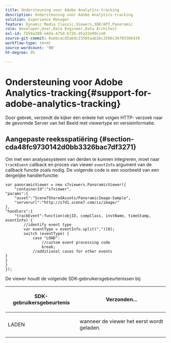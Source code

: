 ```yaml
---
title: Ondersteuning voor Adobe Analytics-tracking
description: Ondersteuning voor Adobe Analytics-tracking
solution: Experience Manager
feature: Dynamic Media Classic,Viewers,SDK/API,Panoramic
role: Developer,User,Data Engineer,Data Architect
exl-id: fb58a388-e4da-475d-b726-d5a32e99cce0
source-git-commit: 8aebcacd5abdc23565aab1bc3506c36f055b6439
workflow-type: tm+mt
source-wordcount: '90'
ht-degree: 0%

---
```


# Ondersteuning voor Adobe Analytics-tracking{#support-for-adobe-analytics-tracking}

Door gebrek, verzendt de kijker één enkele het volgen HTTP- verzoek naar de gevormde Server van het Beeld met viewertype en versieinformatie.

## Aangepaste reeksspatiëring {#section-cda48fc9730142d0bb3326bac7df3271}

Om met een analysesysteem van derden te kunnen integreren, moet naar `trackEvent` callback en proces van viewer `eventInfo` argument van de callback functie zoals nodig. De volgende code is een voorbeeld van een dergelijke handlerfunctie:

```
var panoramicViewer = new s7viewers.PanoramicViewer({
	"containerId":"s7viewer",
"params":{
	"asset":"Scene7SharedAssets/PanoramicImage-Sample",
	"serverurl":"http://s7d1.scene7.com/is/image/"
},
"handlers":{
	"trackEvent":function(objID, compClass, instName, timeStamp, eventInfo) {
		//identify event type
		var eventType = eventInfo.split(",")[0];
		switch (eventType) {
			case "LOAD":
				//custom event processing code
				break;
			//additional cases for other events
}
}
}
});
```

De viewer houdt de volgende SDK-gebruikersgebeurtenissen bij:

<table id="table_5D090E6614974D968E1A93B5727D859C"> 
 <thead> 
  <tr> 
   <th colname="col1" class="entry"> <p>SDK-gebruikersgebeurtenis </p> </th> 
   <th colname="col2" class="entry"> <p>Verzonden... </p> </th> 
  </tr> 
 </thead>
 <tbody> 
  <tr> 
   <td colname="col1"> <p> <span class="codeph"> LADEN </span> </p> </td> 
   <td colname="col2"> <p>wanneer de viewer het eerst wordt geladen. </p> </td> 
  </tr> 
 </tbody> 
</table>
